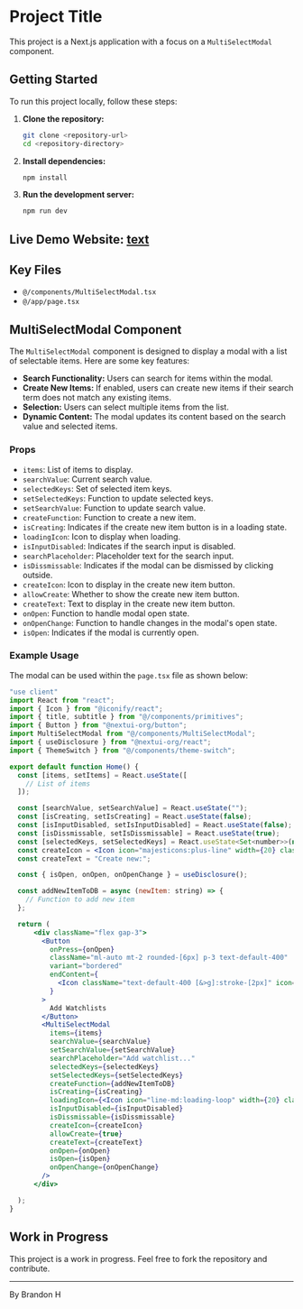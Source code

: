 # Project Title

This project is a Next.js application with a focus on a `MultiSelectModal` component.

## Getting Started

To run this project locally, follow these steps:

1. **Clone the repository:**

   ```bash
   git clone <repository-url>
   cd <repository-directory>
   ```

2. **Install dependencies:**

   ```bash
   npm install
   ```

3. **Run the development server:**

   ```bash
   npm run dev
   ```

## Live Demo Website: [text](https://nextui-multiselect-modal-with-create.vercel.app/)

## Key Files

- `@/components/MultiSelectModal.tsx`
- `@/app/page.tsx`

## MultiSelectModal Component

The `MultiSelectModal` component is designed to display a modal with a list of selectable items. Here are some key features:

- **Search Functionality:** Users can search for items within the modal.
- **Create New Items:** If enabled, users can create new items if their search term does not match any existing items.
- **Selection:** Users can select multiple items from the list.
- **Dynamic Content:** The modal updates its content based on the search value and selected items.

### Props

- `items`: List of items to display.
- `searchValue`: Current search value.
- `selectedKeys`: Set of selected item keys.
- `setSelectedKeys`: Function to update selected keys.
- `setSearchValue`: Function to update search value.
- `createFunction`: Function to create a new item.
- `isCreating`: Indicates if the create new item button is in a loading state.
- `loadingIcon`: Icon to display when loading.
- `isInputDisabled`: Indicates if the search input is disabled.
- `searchPlaceholder`: Placeholder text for the search input.
- `isDissmissable`: Indicates if the modal can be dismissed by clicking outside.
- `createIcon`: Icon to display in the create new item button.
- `allowCreate`: Whether to show the create new item button.
- `createText`: Text to display in the create new item button.
- `onOpen`: Function to handle modal open state.
- `onOpenChange`: Function to handle changes in the modal's open state.
- `isOpen`: Indicates if the modal is currently open.

### Example Usage

The modal can be used within the `page.tsx` file as shown below:

```jsx
"use client"
import React from "react";
import { Icon } from "@iconify/react";
import { title, subtitle } from "@/components/primitives";
import { Button } from "@nextui-org/button";
import MultiSelectModal from "@/components/MultiSelectModal";
import { useDisclosure } from "@nextui-org/react";
import { ThemeSwitch } from "@/components/theme-switch";

export default function Home() {
  const [items, setItems] = React.useState([
    // List of items
  ]);

  const [searchValue, setSearchValue] = React.useState("");
  const [isCreating, setIsCreating] = React.useState(false);
  const [isInputDisabled, setIsInputDisabled] = React.useState(false);
  const [isDissmissable, setIsDissmissable] = React.useState(true);
  const [selectedKeys, setSelectedKeys] = React.useState<Set<number>>(new Set([]));
  const createIcon = <Icon icon="majesticons:plus-line" width={20} className="text-default-400" />;
  const createText = "Create new:";

  const { isOpen, onOpen, onOpenChange } = useDisclosure();

  const addNewItemToDB = async (newItem: string) => {
    // Function to add new item
  };

  return (
      <div className="flex gap-3">
        <Button
          onPress={onOpen}
          className="ml-auto mt-2 rounded-[6px] p-3 text-default-400"
          variant="bordered"
          endContent={
            <Icon className="text-default-400 [&>g]:stroke-[2px]" icon="solar:tag-horizontal-bold-duotone" width={20} />
          }
        >
          Add Watchlists
        </Button>
        <MultiSelectModal
          items={items}
          searchValue={searchValue}
          setSearchValue={setSearchValue}
          searchPlaceholder="Add watchlist..."
          selectedKeys={selectedKeys}
          setSelectedKeys={setSelectedKeys}
          createFunction={addNewItemToDB}
          isCreating={isCreating}
          loadingIcon={<Icon icon="line-md:loading-loop" width={20} className="text-default-400" />}
          isInputDisabled={isInputDisabled}
          isDissmissable={isDissmissable}
          createIcon={createIcon}
          allowCreate={true}
          createText={createText}
          onOpen={onOpen}
          isOpen={isOpen}
          onOpenChange={onOpenChange}
        />
      </div>

  );
}
```

## Work in Progress

This project is a work in progress. Feel free to fork the repository and contribute.

---

By Brandon H
